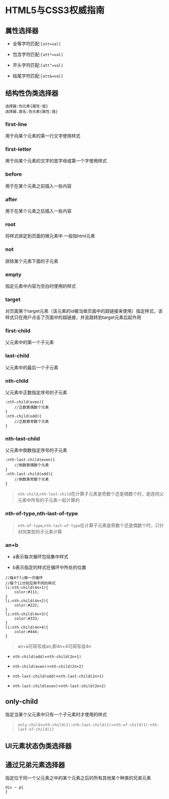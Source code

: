 # HTML5与CSS3权威指南

## 属性选择器

- 全等字符匹配:`[att=val]`

- 包含字符匹配:`[att*=val]`

- 开头字符匹配:`[att^=val]`

- 结尾字符匹配:`[att&=val]`

## 结构性伪类选择器

```
选择器:伪元素{属性:值}
选择器.类名:伪元素{属性:值}
```

### first-line

用于向某个元素的第一行文字使用样式

### first-letter

用于向某个元素的文字的首字母或第一个字使用样式

### before

用于在某个元素之前插入一些内容

### after

用于在某个元素之后插入一些内容

### root

将样式绑定到页面的根元素中 一般指html元素

### not

排除某个元素下面的子元素

### empty

指定元素中内容为空白时使用的样式

### target

对页面某个target元素（该元素的id被当做页面中的超链接来使用）指定样式，该样式只在用户点击了页面中的超链接，并且跳转到target元素后起作用

### first-child

父元素中的第一个子元素

### last-child

父元素中的最后一个子元素

### nth-child

父元素中正数指定序号的子元素

```
:nth-child(even){
    //正数第偶数个元素
}
:nth-child(odd){
    //正数第奇数个元素
}
```

### nth-last-child

父元素中倒数指定序号的子元素

```
:nth-last-child(even){
    //倒数第偶数个元素
}
:nth-last-child(odd){
    //倒数第奇数个元素
}
```

> `nth-child`,`nth-last-child`在计算子元素是奇数个还是偶数个时，是连同父元素中所有的子元素一起计算的

### nth-of-type,nth-last-of-type

> `nth-of-type`,`nth-last-of-type`在计算子元素是奇数个还是偶数个时，只针对同类型的子元素计算

### an+b

- a表示每次循环包括集中样式

- b表示指定的样式在循环中所处的位置

```
//每4个li做一次循环
//每个li分别应用不同的样式
li:nth-child(4n+1){
    color:#111;
}
li:nth-child(4n+2){
    color:#222;
}
li:nth-child(4n+3){
    color:#333;
}
li:nth-child(4n+4){
    color:#444;
}
```

> an+a可简写成an,即4n+4可简写成4n

- `nth-child(odd)`=`nth-child(2n+1)`

- `nth-child(even)`=`nth-child(2n+2)`

- `nth-last-child(odd)`=`nth-last-child(2n+1)`

- `nth-last-child(even)`=`nth-last-child(2n+2)`

## only-child

指定当某个父元素中只有一个子元素时才使用的样式

> `only-child`=`nth-child(1):nth-last-child(1)`=`nth-of-child(1):nth-last-of-child(1)`

## UI元素状态伪类选择器

## 通过兄弟元素选择器

指定位于同一个父元素之中的某个元素之后的所有其他某个种类的兄弟元素

```
div ~ p{
}
```
